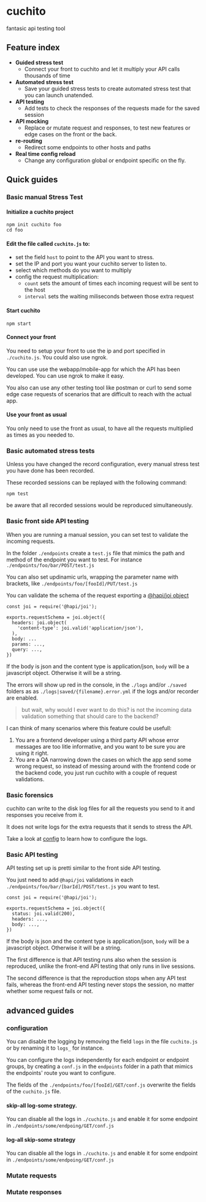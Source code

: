 # cuchito
fantasic api testing tool

## Feature index

* **Guided stress test**
  * Connect your front to cuchito and let it multiply your API calls thousands of time
* **Automated stress test**
  * Save your guided stress tests to create automated stress test that you can launch unatended.
* **API testing**
  * Add tests to check the responses of the requests made for the saved session
* **API mocking**
  * Replace or mutate request and responses, to test new features or edge cases on the front or the back.
* **re-routing**
  * Redirect some endpoints to other hosts and paths
* **Real time config reload**
  * Change any configuration global or endpoint specific on the fly.

## Quick guides

### Basic manual Stress Test

#### Initialize a cuchito project
```
npm init cuchito foo
cd foo
```

#### Edit the file called `cuchito.js` to:

* set the field `host` to point to the API you want to stress.
* set the IP and port you want your cuchito server to listen to.
* select which methods do you want to multiply
* config the request multiplication:
  * `count` sets the amount of times each incoming request will be sent to the host
  * `interval` sets the waiting miliseconds between those extra request

#### Start cuchito

```
npm start
```

#### Connect your front

You need to setup your front to use the ip and port specified in `./cuchito.js`. You could also use ngrok.

You can use use the webapp/mobile-app for which the API has been developed. You can use ngrok to make it easy.

You also can use any other testing tool like postman or curl to send some edge case requests of scenarios that are difficult to reach with the actual app. 

#### Use your front as usual

You only need to use the front as usual, to have all the requests multiplied as times as you needed to.

### Basic automated stress tests

Unless you have changed the record configuration, every manual stress test you have done has been recorded.

These recorded sessions can be replayed with the following command:

```
npm test
```

be aware that all recorded sessions would be reproduced simultaneously.

### Basic front side API testing

When you are running a manual session, you can set test to validate the incoming requests.

In the folder `./endpoints` create a `test.js` file that mimics the path and method of the endpoint you want to test. For instance `./endpoints/foo/bar/POST/test.js`

You can also set updinamic urls, wrapping the parameter name with brackets, like `./endpoints/foo/[fooId]/PUT/test.js`

You can validate the schema of the request exporting a [@hapi/joi object](https://github.com/hapijs/joi#readme)

```
const joi = require('@hapi/joi');

exports.requestSchema = joi.object({
  headers: joi.object(
    'content-type': joi.valid('application/json'),
  ),
  body: ...
  params: ...,
  query: ...,
})
```

If the body is json and the content type is application/json, `body` will be a javascript object. Otherwise it will be a string.

The errors will show up red in the console, in the `./logs` and/or `./saved` folders as as `./logs|saved/{filename}.error.yml` if the logs and/or recorder are enabled. 

> but wait, why would I ever want to do this? is not the incoming data validation something that should care to the backend?

I can think of many scenarios where this feature could be usefull:

1. You are a frontend developer using a third party API whose error messages are too litle informative, and you want to be sure you are using it right.
2. You are a QA narrowing down the cases on which the app send some wrong request, so instead of messing around with the frontend code or the backend code, you just run cuchito with a couple of request validations.


### Basic forensics

cuchito can write to the disk log files for all the requests you send to it and responses you receive from it.

It does not write logs for the extra requests that it sends to stress the API.

Take a look at [config](#config) to learn how to configure the logs.

### Basic API testing

API testing set up is pretti similar to the front side API testing.

You just need to add `@hapi/joi` validations in each `./endpoints/foo/bar/[barId]/POST/test.js` you want to test.

```
const joi = require('@hapi/joi');

exports.requestSchema = joi.object({
  status: joi.valid(200),
  headers: ...,
  body: ...,
})
```
If the body is json and the content type is application/json, `body` will be a javascript object. Otherwise it will be a string.

The first difference is that API testing runs also when the session is reproduced, unlike the front-end API testing that only runs in live sessions.

The second difference is that the reproduction stops when any API test fails, whereas the front-end API testing never stops the session, no matter whether some request fails or not.

## advanced guides

### configuration



You can disable the logging by removing the field `logs` in the file `cuchito.js` or by renaming it to `logs_` for instance.

You can configure the logs independently for each endpoint or endpoint groups, by creating a `conf.js` in the `endpoints` folder in a path that mimics the endpoints' route you want to configure.

The fields of the `./endpoints/foo/[fooId]/GET/conf.js` overwrite the fields of the `cuchito.js` file.

#### skip-all log-some strategy.

You can disable all the logs in `./cuchito.js` and enable it for some endpoint in `./endpoints/some/endpoing/GET/conf.js`

#### log-all skip-some strategy

You can disable all the logs in `./cuchito.js` and enable it for some endpoint in `./endpoints/some/endpoing/GET/conf.js`


### Mutate requests

### Mutate responses

